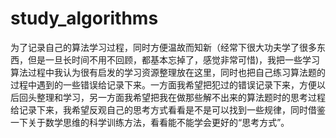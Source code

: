 # study_algorithms

为了记录自己的算法学习过程，同时方便温故而知新（经常下很大功夫学了很多东西，但是一旦长时间不用不回顾，都基本忘掉了，感觉非常可惜)，我把一些学习算法过程中我认为很有启发的学习资源整理放在这里，同时也把自己练习算法题的过程中遇到的一些错误给记录下来。一方面我希望把犯过的错误记录下来，方便以后回头整理和学习，另一方面我希望把我在做那些解不出来的算法题时的思考过程给记录下来，我希望反观自己的思考方式看看是不是可以找到一些规律，同时借鉴一下关于数学思维的科学训练方法，看看能不能学会更好的“思考方式”。
